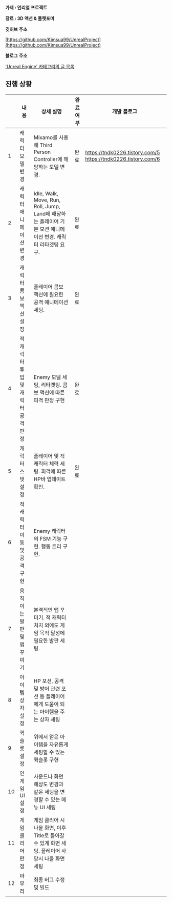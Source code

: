 **가제 : 언리얼 프로젝트**

**장르 :  3D 액션 & 플랫포머**

**깃허브** **주소**

[https://github.com/Kimsua99/UnrealProject](https://github.com/Kimsua99/UnrealProject)

**블로그** **주소**

['Unreal Engine' 카테고리의 글 목록](https://tndk0226.tistory.com/category/Unreal%20Engine)

## **진행 상황**

|  | 내용 | 상세 설명 | 완료 여부 | 개발 블로그 |
| --- | --- | --- | --- | --- |
| 1 | 캐릭터 모델 변경 | Mixamo를 사용해 Third Person Controller에 해당하는 모델 변경. | 완료 | https://tndk0226.tistory.com/5 https://tndk0226.tistory.com/6 |
| 2 | 캐릭터 애니메이션 변경 | Idle, Walk, Move, Run, Roll, Jump, Land에 해당하는 플레이어 기본 모션 애니메이션 변경. 캐릭터 리타겟팅 요구. | 완료 |  |
| 3 | 캐릭터 콤보 액션 설정 | 플레이어 콤보 액션에 필요한 공격 애니메이션 세팅. | 완료 |  |
| 4 | 적 캐릭터 투입 및 캐릭터 공격 판정 | Enemy 모델 세팅, 리타겟팅. 콤보 액션에 따른 피격 판정 구현 | 완료 |  |
| 5 | 캐릭터 스탯 설정 | 플레이어 및 적 캐릭터 체력 세팅. 피격에 따른 HP바 업데이트 확인. | 완료 |  |
| 6 | 적 캐릭터 이동 및 공격 구현 | Enemy 캐릭터의 FSM 기능 구현. 행동 트리 구현. |  |  |
| 7 | 움직이는 발판 및 맵 꾸미기 | 본격적인 맵 꾸미기. 적 캐릭터 처치 외에도 게임 목적 달성에 필요한 발판 세팅. |  |  |
| 8 | 아이템 상자 설정 | HP 포션, 공격 및 방어 관련 포션 등 플레이어에게 도움이 되는 아이템을 주는 상자 세팅 |  |  |
| 9 | 퀵 슬롯 설정 | 위에서 얻은 아이템을 자유롭게 세팅할 수 있는 퀵슬롯 구현 |  |  |
| 10 | 인게임 UI 설정 | 사운드나 화면 해상도 변경과 같은 세팅을 변경할 수 있는 메뉴 UI 세팅 |  |  |
| 11 | 게임 클리어 판정 | 게임 클리어 시 나올 화면, 이후 Title로 돌아갈 수 있게 화면 세팅. 플레이어 사망시 나올 화면 세팅 |  |  |
| 12 | 마무리 | 최종 버그 수정 및 빌드 |  |  |
